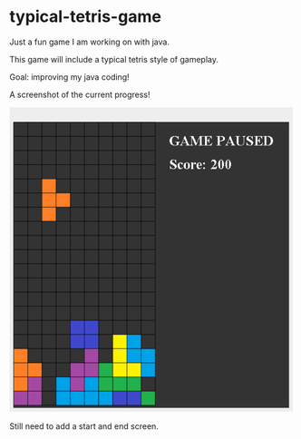 # typical-tetris-game
Just a fun game I am working on with java.

This game will include a typical tetris style of gameplay.


Goal: improving my java coding!


A screenshot of the current progress!



<img src = "assets/typical-tetris-screenshot.png" width= "500" >


Still need to add a start and end screen.
